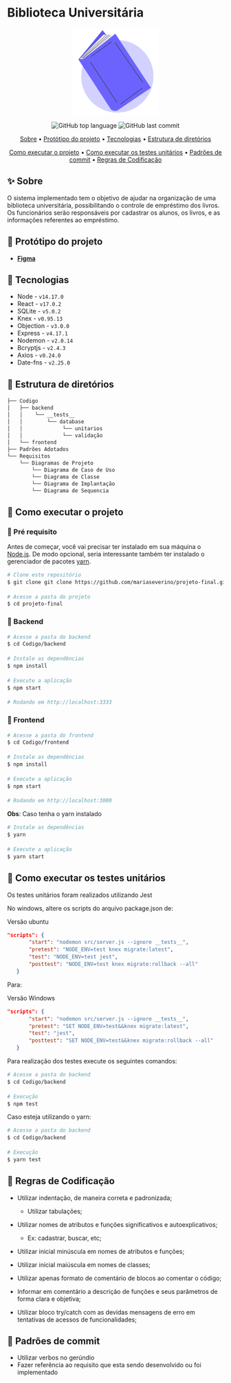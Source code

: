 # Biblioteca Universitária

<div align="center">
<img alt="livro" src="./Codigo/frontend/src/assets/livro.svg" width="200px">
</div>

<div align="center">
  <p>
    <img alt="GitHub top language" src="https://img.shields.io/github/languages/top/mariaseverino/projeto-final?color=6C63FF&logoColor=6C63FF&style=for-the-badge">
    <img alt="GitHub last commit" src="https://img.shields.io/github/last-commit/mariaseverino/projeto-final?color=6C63FF&logoColor=6C63FF&style=for-the-badge">
  </p>
</div>

<p align="center">
 <a href="#Sobre">Sobre</a> •
 <a href="#Prototipo">Protótipo do projeto</a> •
 <a href="#Tecnologias">Tecnologias</a> •
 <a href="#Estrutura de Diretorios">Estrutura de diretórios</a>
</p>

<p align="center">
 <a href="#Como executar o projeto">Como executar o projeto</a> •
 <a href="#Como executar os testes unitários">Como executar os testes unitários</a> •
 <a href="#Padrões de Commit">Padrões de commit</a> •
 <a href="#Regras de Codificação">Regras de Codificação</a>

</p>

## :sparkles: Sobre

O sistema implementado tem o objetivo de ajudar na organização de uma biblioteca universitária, possibilitando o controle de empréstimo dos livros. Os funcionários serão responsáveis por cadastrar os alunos, os livros, e as informações referentes ao empréstimo.

## :lipstick: Protótipo do projeto

-   **[Figma](https://www.figma.com/file/nWi4kwhiHhkOdGy4M4uC2y/Untitled?node-id=0%3A1)**

## :rocket: Tecnologias

-   Node - `v14.17.0`
-   React - `v17.0.2`
-   SQLite - `v5.0.2`
-   Knex - `v0.95.13`
-   Objection - `v3.0.0`
-   Express - `v4.17.1`
-   Nodemon - `v2.0.14`
-   Bcryptjs - `v2.4.3`
-   Axios - `v0.24.0`
-   Date-fns - `v2.25.0`

## :open_file_folder: Estrutura de diretórios

```
├── Codigo
│   ├── backend
│   │    └── __tests__
│   │        └── database
│   │             └── unitarios
│   │             └── validação
│   └── frontend
├── Padrões Adotados
└── Requisitos
    └── Diagramas de Projeto
        └── Diagrama de Caso de Uso
        └── Diagrama de Classe
        └── Diagrama de Implantação
        └── Diagrama de Sequencia
```

## 🤔 Como executar o projeto

### :rotating_light: Pré requisito

Antes de começar, você vai precisar ter instalado em sua máquina o [Node.js](https://nodejs.org/). De modo opcional, seria interessante também ter instalado o gerenciador de pacotes [yarn](https://yarnpkg.com/).

```bash
# Clone este repositório
$ git clone git clone https://github.com/mariaseverino/projeto-final.git

# Acesse a pasta do projeto
$ cd projeto-final
```

### :file_folder: Backend

```bash
# Acesse a pasta do backend
$ cd Codigo/backend

# Instale as dependências
$ npm install

# Execute a aplicação
$ npm start

# Rodando em http://localhost:3333
```

### :game_die: Frontend

```bash
# Acesse a pasta do frontend
$ cd Codigo/frontend

# Instale as dependências
$ npm install

# Execute a aplicação
$ npm start

# Rodando em http://localhost:3000
```

**Obs**: Caso tenha o yarn instalado

```bash
# Instale as dependências
$ yarn

# Execute a aplicação
$ yarn start
```

## :monocle_face: Como executar os testes unitários

Os testes unitários foram realizados utilizando Jest

No windows, altere os scripts do arquivo package.json de:

Versão ubuntu

```json
"scripts": {
       "start": "nodemon src/server.js --ignore __tests__",
       "pretest": "NODE_ENV=test knex migrate:latest",
       "test": "NODE_ENV=test jest",
       "posttest": "NODE_ENV=test knex migrate:rollback --all"
   }
```

Para:

Versão Windows

```json
"scripts": {
       "start": "nodemon src/server.js --ignore __tests__",
       "pretest": "SET NODE_ENV=test&&knex migrate:latest",
       "test": "jest",
       "posttest": "SET NODE_ENV=test&&knex migrate:rollback --all"
   }
```

Para realização dos testes execute os seguintes comandos:

```bash
# Acesse a pasta do backend
$ cd Codigo/backend

# Execução
$ npm test
```

Caso esteja utilizando o yarn:

```bash
# Acesse a pasta do backend
$ cd Codigo/backend

# Execução
$ yarn test
```

## :construction_worker: Regras de Codificação

-   Utilizar indentação, de maneira correta e padronizada;

    -   Utilizar tabulações;

-   Utilizar nomes de atributos e funções significativos e autoexplicativos;

    -   Ex: cadastrar, buscar, etc;

-   Utilizar inicial minúscula em nomes de atributos e funções;

-   Utilizar inicial maiúscula em nomes de classes;

-   Utilizar apenas formato de comentário de blocos ao comentar o código;

-   Informar em comentário a descrição de funções e seus parâmetros de forma clara e objetiva;

-   Utilizar bloco try/catch com as devidas mensagens de erro em tentativas de acessos de funcionalidades;

## :pushpin: Padrões de commit

-   Utilizar verbos no gerúndio
-   Fazer referência ao requisito que esta sendo desenvolvido ou foi implementado
